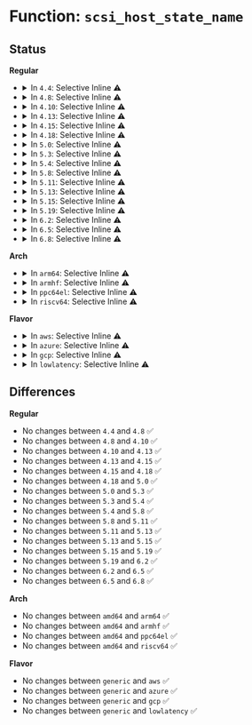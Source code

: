 # Function: <code>scsi_host_state_name</code>

## Status
<b>Regular</b>
<ul>
<li>
<details>
<summary>In <code>4.4</code>: Selective Inline ⚠️</summary>

```c
const char *scsi_host_state_name(enum scsi_host_state state);
```

**Collision:** Unique Global

**Inline:** Selective

**Transformation:** False

**Instances:**

```
In drivers/scsi/scsi_sysfs.c (ffffffff815b49b0)
Location: drivers/scsi/scsi_sysfs.c:69
Inline: True
Inline callers:
  - drivers/scsi/scsi_sysfs.c:show_shost_state
Direct callers:
  - drivers/scsi/hosts.c:scsi_host_set_state
  - drivers/scsi/hosts.c:scsi_host_set_state
```
**Symbols:**

```
ffffffff815b5810-ffffffff815b585e: scsi_host_state_name (STB_GLOBAL)
```
</details>
</li>
<li>
<details>
<summary>In <code>4.8</code>: Selective Inline ⚠️</summary>

```c
const char *scsi_host_state_name(enum scsi_host_state state);
```

**Collision:** Unique Global

**Inline:** Selective

**Transformation:** False

**Instances:**

```
In drivers/scsi/scsi_sysfs.c (ffffffff8160d0fc)
Location: drivers/scsi/scsi_sysfs.c:70
Inline: True
Inline callers:
  - drivers/scsi/scsi_sysfs.c:show_shost_state
Direct callers:
  - drivers/scsi/hosts.c:scsi_host_set_state
  - drivers/scsi/hosts.c:scsi_host_set_state
```
**Symbols:**

```
ffffffff8160df30-ffffffff8160df7f: scsi_host_state_name (STB_GLOBAL)
```
</details>
</li>
<li>
<details>
<summary>In <code>4.10</code>: Selective Inline ⚠️</summary>

```c
const char *scsi_host_state_name(enum scsi_host_state state);
```

**Collision:** Unique Global

**Inline:** Selective

**Transformation:** False

**Instances:**

```
In drivers/scsi/scsi_sysfs.c (ffffffff8163c99c)
Location: drivers/scsi/scsi_sysfs.c:70
Inline: True
Inline callers:
  - drivers/scsi/scsi_sysfs.c:show_shost_state
Direct callers:
  - drivers/scsi/hosts.c:scsi_host_set_state
  - drivers/scsi/hosts.c:scsi_host_set_state
```
**Symbols:**

```
ffffffff8163d7d0-ffffffff8163d81f: scsi_host_state_name (STB_GLOBAL)
```
</details>
</li>
<li>
<details>
<summary>In <code>4.13</code>: Selective Inline ⚠️</summary>

```c
const char *scsi_host_state_name(enum scsi_host_state state);
```

**Collision:** Unique Global

**Inline:** Selective

**Transformation:** False

**Instances:**

```
In drivers/scsi/scsi_sysfs.c (ffffffff8165125b)
Location: drivers/scsi/scsi_sysfs.c:70
Inline: True
Inline callers:
  - drivers/scsi/scsi_sysfs.c:show_shost_state
Direct callers:
  - drivers/scsi/hosts.c:scsi_host_set_state
  - drivers/scsi/hosts.c:scsi_host_set_state
```
**Symbols:**

```
ffffffff81652300-ffffffff8165236c: scsi_host_state_name (STB_GLOBAL)
```
</details>
</li>
<li>
<details>
<summary>In <code>4.15</code>: Selective Inline ⚠️</summary>

```c
const char *scsi_host_state_name(enum scsi_host_state state);
```

**Collision:** Unique Global

**Inline:** Selective

**Transformation:** False

**Instances:**

```
In drivers/scsi/scsi_sysfs.c (ffffffff816ba63b)
Location: drivers/scsi/scsi_sysfs.c:71
Inline: True
Inline callers:
  - drivers/scsi/scsi_sysfs.c:show_shost_state
Direct callers:
  - drivers/scsi/hosts.c:scsi_host_set_state
  - drivers/scsi/hosts.c:scsi_host_set_state
```
**Symbols:**

```
ffffffff816bb720-ffffffff816bb78c: scsi_host_state_name (STB_GLOBAL)
```
</details>
</li>
<li>
<details>
<summary>In <code>4.18</code>: Selective Inline ⚠️</summary>

```c
const char *scsi_host_state_name(enum scsi_host_state state);
```

**Collision:** Unique Global

**Inline:** Selective

**Transformation:** False

**Instances:**

```
In drivers/scsi/scsi_sysfs.c (ffffffff816f6a5b)
Location: drivers/scsi/scsi_sysfs.c:71
Inline: True
Inline callers:
  - drivers/scsi/scsi_sysfs.c:show_shost_state
Direct callers:
  - drivers/scsi/hosts.c:scsi_host_set_state
  - drivers/scsi/hosts.c:scsi_host_set_state
```
**Symbols:**

```
ffffffff816f7b20-ffffffff816f7b8c: scsi_host_state_name (STB_GLOBAL)
```
</details>
</li>
<li>
<details>
<summary>In <code>5.0</code>: Selective Inline ⚠️</summary>

```c
const char *scsi_host_state_name(enum scsi_host_state state);
```

**Collision:** Unique Global

**Inline:** Selective

**Transformation:** False

**Instances:**

```
In drivers/scsi/scsi_sysfs.c (ffffffff817192fb)
Location: drivers/scsi/scsi_sysfs.c:71
Inline: True
Inline callers:
  - drivers/scsi/scsi_sysfs.c:show_shost_state
Direct callers:
  - drivers/scsi/hosts.c:scsi_host_set_state
  - drivers/scsi/hosts.c:scsi_host_set_state
```
**Symbols:**

```
ffffffff8171a420-ffffffff8171a48c: scsi_host_state_name (STB_GLOBAL)
```
</details>
</li>
<li>
<details>
<summary>In <code>5.3</code>: Selective Inline ⚠️</summary>

```c
const char *scsi_host_state_name(enum scsi_host_state state);
```

**Collision:** Unique Global

**Inline:** Selective

**Transformation:** False

**Instances:**

```
In drivers/scsi/scsi_sysfs.c (ffffffff81754a79)
Location: drivers/scsi/scsi_sysfs.c:72
Inline: True
Inline callers:
  - drivers/scsi/scsi_sysfs.c:show_shost_state
Direct callers:
  - drivers/scsi/hosts.c:scsi_host_set_state
  - drivers/scsi/hosts.c:scsi_host_set_state
```
**Symbols:**

```
ffffffff81755b30-ffffffff81755b71: scsi_host_state_name (STB_GLOBAL)
```
</details>
</li>
<li>
<details>
<summary>In <code>5.4</code>: Selective Inline ⚠️</summary>

```c
const char *scsi_host_state_name(enum scsi_host_state state);
```

**Collision:** Unique Global

**Inline:** Selective

**Transformation:** False

**Instances:**

```
In drivers/scsi/scsi_sysfs.c (ffffffff81778cf9)
Location: drivers/scsi/scsi_sysfs.c:72
Inline: True
Inline callers:
  - drivers/scsi/scsi_sysfs.c:show_shost_state
Direct callers:
  - drivers/scsi/hosts.c:scsi_host_set_state
  - drivers/scsi/hosts.c:scsi_host_set_state
```
**Symbols:**

```
ffffffff81779db0-ffffffff81779df1: scsi_host_state_name (STB_GLOBAL)
```
</details>
</li>
<li>
<details>
<summary>In <code>5.8</code>: Selective Inline ⚠️</summary>

```c
const char *scsi_host_state_name(enum scsi_host_state state);
```

**Collision:** Unique Global

**Inline:** Selective

**Transformation:** False

**Instances:**

```
In drivers/scsi/scsi_sysfs.c (ffffffff8183bb79)
Location: drivers/scsi/scsi_sysfs.c:72
Inline: True
Inline callers:
  - drivers/scsi/scsi_sysfs.c:show_shost_state
Direct callers:
  - drivers/scsi/hosts.c:scsi_host_set_state
  - drivers/scsi/hosts.c:scsi_host_set_state
```
**Symbols:**

```
ffffffff8183ce00-ffffffff8183ce41: scsi_host_state_name (STB_GLOBAL)
```
</details>
</li>
<li>
<details>
<summary>In <code>5.11</code>: Selective Inline ⚠️</summary>

```c
const char *scsi_host_state_name(enum scsi_host_state state);
```

**Collision:** Unique Global

**Inline:** Selective

**Transformation:** False

**Instances:**

```
In drivers/scsi/scsi_sysfs.c (ffffffff8184c209)
Location: drivers/scsi/scsi_sysfs.c:72
Inline: True
Inline callers:
  - drivers/scsi/scsi_sysfs.c:show_shost_state
Direct callers:
  - drivers/scsi/hosts.c:scsi_host_set_state
  - drivers/scsi/hosts.c:scsi_host_set_state
```
**Symbols:**

```
ffffffff8184d600-ffffffff8184d641: scsi_host_state_name (STB_GLOBAL)
```
</details>
</li>
<li>
<details>
<summary>In <code>5.13</code>: Selective Inline ⚠️</summary>

```c
const char *scsi_host_state_name(enum scsi_host_state state);
```

**Collision:** Unique Global

**Inline:** Selective

**Transformation:** False

**Instances:**

```
In drivers/scsi/scsi_sysfs.c (ffffffff8182f629)
Location: drivers/scsi/scsi_sysfs.c:72
Inline: True
Inline callers:
  - drivers/scsi/scsi_sysfs.c:show_shost_state
Direct callers:
  - drivers/scsi/hosts.c:scsi_host_set_state
  - drivers/scsi/hosts.c:scsi_host_set_state
```
**Symbols:**

```
ffffffff81830ab0-ffffffff81830af1: scsi_host_state_name (STB_GLOBAL)
```
</details>
</li>
<li>
<details>
<summary>In <code>5.15</code>: Selective Inline ⚠️</summary>

```c
const char *scsi_host_state_name(enum scsi_host_state state);
```

**Collision:** Unique Global

**Inline:** Selective

**Transformation:** False

**Instances:**

```
In drivers/scsi/scsi_sysfs.c (ffffffff818bb43a)
Location: drivers/scsi/scsi_sysfs.c:73
Inline: True
Inline callers:
  - drivers/scsi/scsi_sysfs.c:show_shost_state
Direct callers:
  - drivers/scsi/hosts.c:scsi_host_set_state
  - drivers/scsi/hosts.c:scsi_host_set_state
```
**Symbols:**

```
ffffffff818bcab0-ffffffff818bcb29: scsi_host_state_name (STB_GLOBAL)
```
</details>
</li>
<li>
<details>
<summary>In <code>5.19</code>: Selective Inline ⚠️</summary>

```c
const char *scsi_host_state_name(enum scsi_host_state state);
```

**Collision:** Unique Global

**Inline:** Selective

**Transformation:** False

**Instances:**

```
In drivers/scsi/scsi_sysfs.c (ffffffff81a070ca)
Location: drivers/scsi/scsi_sysfs.c:73
Inline: True
Inline callers:
  - drivers/scsi/scsi_sysfs.c:show_shost_state
Direct callers:
  - drivers/scsi/hosts.c:scsi_host_set_state
  - drivers/scsi/hosts.c:scsi_host_set_state
```
**Symbols:**

```
ffffffff81a08cb0-ffffffff81a08d39: scsi_host_state_name (STB_GLOBAL)
```
</details>
</li>
<li>
<details>
<summary>In <code>6.2</code>: Selective Inline ⚠️</summary>

```c
const char *scsi_host_state_name(enum scsi_host_state state);
```

**Collision:** Unique Global

**Inline:** Selective

**Transformation:** False

**Instances:**

```
In drivers/scsi/scsi_sysfs.c (ffffffff81b85ffa)
Location: drivers/scsi/scsi_sysfs.c:73
Inline: True
Inline callers:
  - drivers/scsi/scsi_sysfs.c:show_shost_state
Direct callers:
  - drivers/scsi/hosts.c:scsi_host_set_state
  - drivers/scsi/hosts.c:scsi_host_set_state
```
**Symbols:**

```
ffffffff81b88050-ffffffff81b880d9: scsi_host_state_name (STB_GLOBAL)
```
</details>
</li>
<li>
<details>
<summary>In <code>6.5</code>: Selective Inline ⚠️</summary>

```c
const char *scsi_host_state_name(enum scsi_host_state state);
```

**Collision:** Unique Global

**Inline:** Selective

**Transformation:** False

**Instances:**

```
In drivers/scsi/scsi_sysfs.c (ffffffff81bd9dca)
Location: drivers/scsi/scsi_sysfs.c:73
Inline: True
Inline callers:
  - drivers/scsi/scsi_sysfs.c:show_shost_state
Direct callers:
  - drivers/scsi/hosts.c:scsi_host_set_state
  - drivers/scsi/hosts.c:scsi_host_set_state
```
**Symbols:**

```
ffffffff81bdbf40-ffffffff81bdbfc9: scsi_host_state_name (STB_GLOBAL)
```
</details>
</li>
<li>
<details>
<summary>In <code>6.8</code>: Selective Inline ⚠️</summary>

```c
const char *scsi_host_state_name(enum scsi_host_state state);
```

**Collision:** Unique Global

**Inline:** Selective

**Transformation:** False

**Instances:**

```
In drivers/scsi/scsi_sysfs.c (ffffffff81c2eafa)
Location: drivers/scsi/scsi_sysfs.c:73
Inline: True
Inline callers:
  - drivers/scsi/scsi_sysfs.c:show_shost_state
Direct callers:
  - drivers/scsi/hosts.c:scsi_host_set_state
  - drivers/scsi/hosts.c:scsi_host_set_state
```
**Symbols:**

```
ffffffff81c30c70-ffffffff81c30cf9: scsi_host_state_name (STB_GLOBAL)
```
</details>
</li>
</ul>
<b>Arch</b>
<ul>
<li>
<details>
<summary>In <code>arm64</code>: Selective Inline ⚠️</summary>

```c
const char *scsi_host_state_name(enum scsi_host_state state);
```

**Collision:** Unique Global

**Inline:** Selective

**Transformation:** False

**Instances:**

```
In drivers/scsi/scsi_sysfs.c (ffff80001097dba4)
Location: drivers/scsi/scsi_sysfs.c:72
Inline: True
Inline callers:
  - drivers/scsi/scsi_sysfs.c:show_shost_state
Direct callers:
  - drivers/scsi/hosts.c:scsi_host_set_state
  - drivers/scsi/hosts.c:scsi_host_set_state
```
**Symbols:**

```
ffff80001097f450-ffff80001097f4cc: scsi_host_state_name (STB_GLOBAL)
```
</details>
</li>
<li>
<details>
<summary>In <code>armhf</code>: Selective Inline ⚠️</summary>

```c
const char *scsi_host_state_name(enum scsi_host_state state);
```

**Collision:** Unique Global

**Inline:** Selective

**Transformation:** False

**Instances:**

```
In drivers/scsi/scsi_sysfs.c (c0a5102c)
Location: drivers/scsi/scsi_sysfs.c:72
Inline: True
Inline callers:
  - drivers/scsi/scsi_sysfs.c:show_shost_state
Direct callers:
  - drivers/scsi/hosts.c:scsi_host_set_state
  - drivers/scsi/hosts.c:scsi_host_set_state
```
**Symbols:**

```
c0a522c0-c0a5231c: scsi_host_state_name (STB_GLOBAL)
```
</details>
</li>
<li>
<details>
<summary>In <code>ppc64el</code>: Selective Inline ⚠️</summary>

```c
const char *scsi_host_state_name(enum scsi_host_state state);
```

**Collision:** Unique Global

**Inline:** Selective

**Transformation:** False

**Instances:**

```
In drivers/scsi/scsi_sysfs.c (c000000000a3913c)
Location: drivers/scsi/scsi_sysfs.c:72
Inline: True
Inline callers:
  - drivers/scsi/scsi_sysfs.c:show_shost_state
Direct callers:
  - drivers/scsi/hosts.c:scsi_host_set_state
  - drivers/scsi/hosts.c:scsi_host_set_state
```
**Symbols:**

```
c000000000a3ae40-c000000000a3aeb8: scsi_host_state_name (STB_GLOBAL)
```
</details>
</li>
<li>
<details>
<summary>In <code>riscv64</code>: Selective Inline ⚠️</summary>

```c
const char *scsi_host_state_name(enum scsi_host_state state);
```

**Collision:** Unique Global

**Inline:** Selective

**Transformation:** False

**Instances:**

```
In drivers/scsi/scsi_sysfs.c (ffffffe0005e44fc)
Location: drivers/scsi/scsi_sysfs.c:72
Inline: True
Inline callers:
  - drivers/scsi/scsi_sysfs.c:show_shost_state
Direct callers:
  - drivers/scsi/hosts.c:scsi_host_set_state
  - drivers/scsi/hosts.c:scsi_host_set_state
```
**Symbols:**

```
ffffffe0005e56ec-ffffffe0005e5748: scsi_host_state_name (STB_GLOBAL)
```
</details>
</li>
</ul>
<b>Flavor</b>
<ul>
<li>
<details>
<summary>In <code>aws</code>: Selective Inline ⚠️</summary>

```c
const char *scsi_host_state_name(enum scsi_host_state state);
```

**Collision:** Unique Global

**Inline:** Selective

**Transformation:** False

**Instances:**

```
In drivers/scsi/scsi_sysfs.c (ffffffff8172d3e9)
Location: drivers/scsi/scsi_sysfs.c:72
Inline: True
Inline callers:
  - drivers/scsi/scsi_sysfs.c:show_shost_state
Direct callers:
  - drivers/scsi/hosts.c:scsi_host_set_state
  - drivers/scsi/hosts.c:scsi_host_set_state
```
**Symbols:**

```
ffffffff8172e4a0-ffffffff8172e4e1: scsi_host_state_name (STB_GLOBAL)
```
</details>
</li>
<li>
<details>
<summary>In <code>azure</code>: Selective Inline ⚠️</summary>

```c
const char *scsi_host_state_name(enum scsi_host_state state);
```

**Collision:** Unique Global

**Inline:** Selective

**Transformation:** False

**Instances:**

```
In drivers/scsi/scsi_sysfs.c (ffffffff81706809)
Location: drivers/scsi/scsi_sysfs.c:72
Inline: True
Inline callers:
  - drivers/scsi/scsi_sysfs.c:show_shost_state
Direct callers:
  - drivers/scsi/hosts.c:scsi_host_set_state
  - drivers/scsi/hosts.c:scsi_host_set_state
```
**Symbols:**

```
ffffffff817078c0-ffffffff81707901: scsi_host_state_name (STB_GLOBAL)
```
</details>
</li>
<li>
<details>
<summary>In <code>gcp</code>: Selective Inline ⚠️</summary>

```c
const char *scsi_host_state_name(enum scsi_host_state state);
```

**Collision:** Unique Global

**Inline:** Selective

**Transformation:** False

**Instances:**

```
In drivers/scsi/scsi_sysfs.c (ffffffff8176c1b9)
Location: drivers/scsi/scsi_sysfs.c:72
Inline: True
Inline callers:
  - drivers/scsi/scsi_sysfs.c:show_shost_state
Direct callers:
  - drivers/scsi/hosts.c:scsi_host_set_state
  - drivers/scsi/hosts.c:scsi_host_set_state
```
**Symbols:**

```
ffffffff8176d270-ffffffff8176d2b1: scsi_host_state_name (STB_GLOBAL)
```
</details>
</li>
<li>
<details>
<summary>In <code>lowlatency</code>: Selective Inline ⚠️</summary>

```c
const char *scsi_host_state_name(enum scsi_host_state state);
```

**Collision:** Unique Global

**Inline:** Selective

**Transformation:** False

**Instances:**

```
In drivers/scsi/scsi_sysfs.c (ffffffff817878f9)
Location: drivers/scsi/scsi_sysfs.c:72
Inline: True
Inline callers:
  - drivers/scsi/scsi_sysfs.c:show_shost_state
Direct callers:
  - drivers/scsi/hosts.c:scsi_host_set_state
  - drivers/scsi/hosts.c:scsi_host_set_state
```
**Symbols:**

```
ffffffff81788a10-ffffffff81788a51: scsi_host_state_name (STB_GLOBAL)
```
</details>
</li>
</ul>

## Differences
<b>Regular</b>
<ul>
<li>
No changes between <code>4.4</code> and <code>4.8</code> ✅
</li>
<li>
No changes between <code>4.8</code> and <code>4.10</code> ✅
</li>
<li>
No changes between <code>4.10</code> and <code>4.13</code> ✅
</li>
<li>
No changes between <code>4.13</code> and <code>4.15</code> ✅
</li>
<li>
No changes between <code>4.15</code> and <code>4.18</code> ✅
</li>
<li>
No changes between <code>4.18</code> and <code>5.0</code> ✅
</li>
<li>
No changes between <code>5.0</code> and <code>5.3</code> ✅
</li>
<li>
No changes between <code>5.3</code> and <code>5.4</code> ✅
</li>
<li>
No changes between <code>5.4</code> and <code>5.8</code> ✅
</li>
<li>
No changes between <code>5.8</code> and <code>5.11</code> ✅
</li>
<li>
No changes between <code>5.11</code> and <code>5.13</code> ✅
</li>
<li>
No changes between <code>5.13</code> and <code>5.15</code> ✅
</li>
<li>
No changes between <code>5.15</code> and <code>5.19</code> ✅
</li>
<li>
No changes between <code>5.19</code> and <code>6.2</code> ✅
</li>
<li>
No changes between <code>6.2</code> and <code>6.5</code> ✅
</li>
<li>
No changes between <code>6.5</code> and <code>6.8</code> ✅
</li>
</ul>
<b>Arch</b>
<ul>
<li>
No changes between <code>amd64</code> and <code>arm64</code> ✅
</li>
<li>
No changes between <code>amd64</code> and <code>armhf</code> ✅
</li>
<li>
No changes between <code>amd64</code> and <code>ppc64el</code> ✅
</li>
<li>
No changes between <code>amd64</code> and <code>riscv64</code> ✅
</li>
</ul>
<b>Flavor</b>
<ul>
<li>
No changes between <code>generic</code> and <code>aws</code> ✅
</li>
<li>
No changes between <code>generic</code> and <code>azure</code> ✅
</li>
<li>
No changes between <code>generic</code> and <code>gcp</code> ✅
</li>
<li>
No changes between <code>generic</code> and <code>lowlatency</code> ✅
</li>
</ul>
